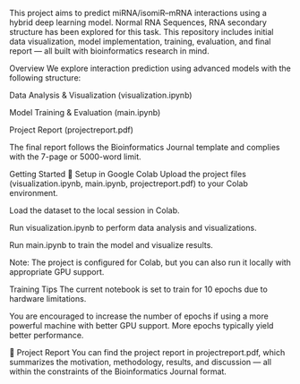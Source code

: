 This project aims to predict miRNA/isomiR–mRNA interactions using a hybrid deep learning model. Normal RNA Sequences, RNA secondary structure has been explored for this task. This repository includes initial data visualization, model implementation, training, evaluation, and final report — all built with bioinformatics research in mind.

Overview
We explore interaction prediction using advanced models with the following structure:

Data Analysis & Visualization (visualization.ipynb)

Model Training & Evaluation (main.ipynb)

Project Report (projectreport.pdf)

The final report follows the Bioinformatics Journal template and complies with the 7-page or 5000-word limit.

 Getting Started
🔧 Setup in Google Colab
Upload the project files (visualization.ipynb, main.ipynb, projectreport.pdf) to your Colab environment.

Load the dataset to the local session in Colab.

Run visualization.ipynb to perform data analysis and visualizations.

Run main.ipynb to train the model and visualize results.

Note: The project is configured for Colab, but you can also run it locally with appropriate GPU support.


 Training Tips
The current notebook is set to train for 10 epochs due to hardware limitations.

You are encouraged to increase the number of epochs if using a more powerful machine with better GPU support. More epochs typically yield better performance.

📄 Project Report
You can find the project report in projectreport.pdf, which summarizes the motivation, methodology, results, and discussion — all within the constraints of the Bioinformatics Journal format.
